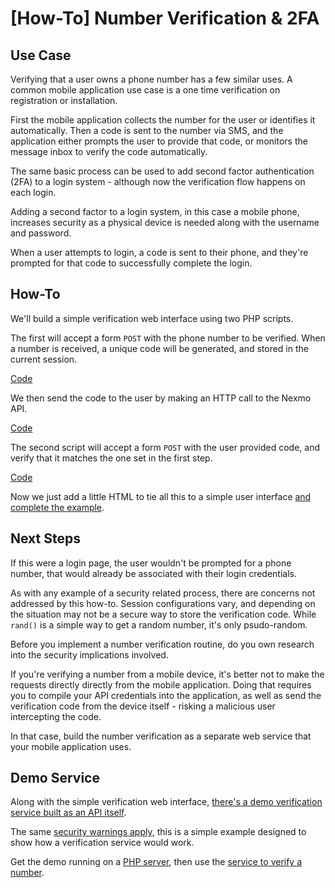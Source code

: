 # [How-To] Number Verification & 2FA

## Use Case
Verifying that a user owns a phone number has a few similar uses. A common mobile application use case is a one time 
verification on registration or installation. 

First the mobile application collects the number for the user or identifies it automatically. Then a code is sent to 
the number via SMS, and the application either prompts the user to provide that code, or monitors the message inbox to 
verify the code automatically.

The same basic process can be used to add second factor authentication (2FA) to a login system - although now the 
verification flow happens on each login. 

Adding a second factor to a login system, in this case a mobile phone, increases security as a physical device is 
needed along with the username and password.

When a user attempts to login, a code is sent to their phone, and they're prompted for that code to successfully 
complete the login.

## How-To
We'll build a simple verification web interface using two PHP scripts.

The first will accept a form `POST` with the phone number to be verified. When a number is received, a unique code will 
be generated, and stored in the current session.

[Code](https://github.com/Nexmo/Verify/blob/master/how-to/index.php#L5-L8)

We then send the code to the user by making an HTTP call to the Nexmo API.

[Code](https://github.com/Nexmo/Verify/blob/master/how-to/index.php#L10-L21)

The second script will accept a form `POST` with the user provided code, and verify that it matches the one set in the 
first step. 

[Code](https://github.com/Nexmo/Verify/blob/master/how-to/confirm.php#L3-L10)

Now we just add a little HTML to tie all this to a simple user interface [and complete the example](https://github.com/Nexmo/Verify/tree/master/how-to).

## Next Steps
If this were a login page, the user wouldn't be prompted for a phone number, that would already be associated with 
their login credentials. 

As with any example of a security related process, there are concerns not addressed by this how-to. Session 
configurations vary, and depending on the situation may not be a secure way to store the verification code. While 
`rand()` is a simple way to get a random number, it's only psudo-random. 

Before you implement a number verification routine, do you own research into the security implications involved.

If you're verifying a number from a mobile device, it's better not to make the requests directly directly from the 
mobile application. Doing that requires you to compile your API credentials into the application, as well as send the 
verification code from the device itself - risking a malicious user intercepting the code. 

In that case, build the number verification as a separate web service that your mobile application uses. 

## Demo Service
Along with the simple verification web interface, [there's a demo verification service built as an API itself](https://github.com/Nexmo/Verify/tree/master/service). 

The same [security warnings apply](https://github.com/Nexmo/Verify/tree/master/service#security), 
this is a simple example designed to show how a verification service would work.

Get the demo running on a [PHP server](https://github.com/Nexmo/Verify/tree/master/service#installation), 
then use the [service to verify a number](https://github.com/Nexmo/Verify/tree/master/service#usage).